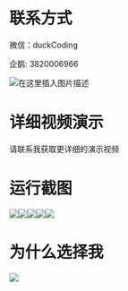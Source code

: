 # 联系方式

微信：duckCoding

企鹅: 3820006966

![在这里插入图片描述](http://upload.cxycsx.vip/91ab4bcb4f2c4c6db86365bb6d6e9c62.jpeg)

# 详细视频演示

请联系我获取更详细的演示视频

# 运行截图

![](http://www.bysj52.com/uploadfile/ueditor/image/202306/%E6%AF%95%E8%AE%BEssm676%E5%9F%BA%E4%BA%8EVUE%E7%9A%84%E5%84%BF%E7%AB%A5%E6%95%99%E8%82%B2%E7%BD%91%E7%AB%99%E7%9A%84+vue%E6%AF%95%E4%B8%9A%E8%AE%BE%E8%AE%A1/4.png)![](http://www.bysj52.com/uploadfile/ueditor/image/202306/%E6%AF%95%E8%AE%BEssm676%E5%9F%BA%E4%BA%8EVUE%E7%9A%84%E5%84%BF%E7%AB%A5%E6%95%99%E8%82%B2%E7%BD%91%E7%AB%99%E7%9A%84+vue%E6%AF%95%E4%B8%9A%E8%AE%BE%E8%AE%A1/3.png)![](http://www.bysj52.com/uploadfile/ueditor/image/202306/%E6%AF%95%E8%AE%BEssm676%E5%9F%BA%E4%BA%8EVUE%E7%9A%84%E5%84%BF%E7%AB%A5%E6%95%99%E8%82%B2%E7%BD%91%E7%AB%99%E7%9A%84+vue%E6%AF%95%E4%B8%9A%E8%AE%BE%E8%AE%A1/1.png)![](http://www.bysj52.com/uploadfile/ueditor/image/202306/%E6%AF%95%E8%AE%BEssm676%E5%9F%BA%E4%BA%8EVUE%E7%9A%84%E5%84%BF%E7%AB%A5%E6%95%99%E8%82%B2%E7%BD%91%E7%AB%99%E7%9A%84+vue%E6%AF%95%E4%B8%9A%E8%AE%BE%E8%AE%A1/2.png)![](http://www.bysj52.com/uploadfile/ueditor/image/202306/%E6%AF%95%E8%AE%BEssm676%E5%9F%BA%E4%BA%8EVUE%E7%9A%84%E5%84%BF%E7%AB%A5%E6%95%99%E8%82%B2%E7%BD%91%E7%AB%99%E7%9A%84+vue%E6%AF%95%E4%B8%9A%E8%AE%BE%E8%AE%A1/5.png)

# 为什么选择我

![](http://upload.cxycsx.vip/%E7%A8%8B%E5%BA%8F%E8%AE%BE%E8%AE%A1.png)

